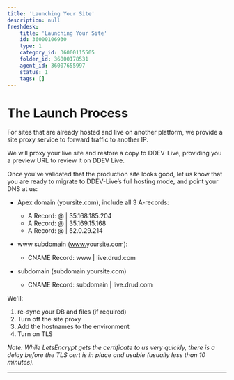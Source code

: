 ```yaml
---
title: 'Launching Your Site'
description: null
freshdesk:
    title: 'Launching Your Site'
    id: 36000106930
    type: 1
    category_id: 36000115505
    folder_id: 36000178531
    agent_id: 36007655997
    status: 1
    tags: []
---
```


# The Launch Process

For sites that are already hosted and live on another platform, we provide a site proxy service to forward traffic to another IP.

We will proxy your live site and restore a copy to DDEV-Live, providing you a preview URL to review it on DDEV Live.

Once you've validated that the production site looks good, let us know that you are ready to migrate to DDEV-Live’s full hosting mode, and point your DNS at us:

- Apex domain (yoursite.com), include all 3 A-records:

    - A Record: @ \| 35.168.185.204
    - A Record: @ \| 35.169.15.168
    - A Record: @ \| 52.0.29.214

- www subdomain ([www.](<http://www.drupaleasy.com/>)yoursite.com):

    - CNAME Record: www \| live.drud.com

- subdomain (subdomain.yoursite.com)

    - CNAME Record: subdomain \| live.drud.com

We'll:

1. re-sync your DB and files (if required)
2. Turn off the site proxy
3. Add the hostnames to the environment
4. Turn on TLS

*Note: While LetsEncrypt gets the certificate to us very quickly, there is a delay before the TLS cert is in place and usable (usually less than 10 minutes).*

---

